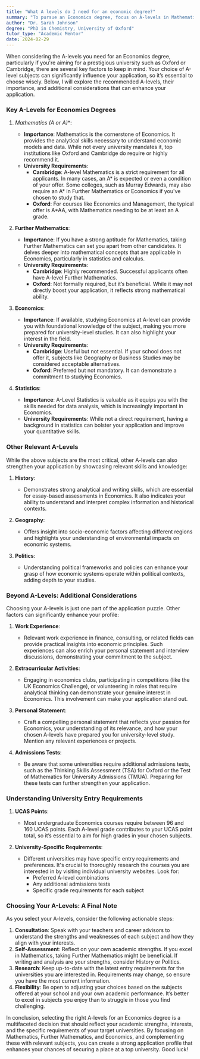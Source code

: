```yaml
---
title: "What A levels do I need for an economic degree?"
summary: "To pursue an Economics degree, focus on A-levels in Mathematics, Economics, and related subjects to enhance your university application."
author: "Dr. Sarah Johnson"
degree: "PhD in Chemistry, University of Oxford"
tutor_type: "Academic Mentor"
date: 2024-02-29
---
```


When considering the A-levels you need for an Economics degree, particularly if you're aiming for a prestigious university such as Oxford or Cambridge, there are several key factors to keep in mind. Your choice of A-level subjects can significantly influence your application, so it’s essential to choose wisely. Below, I will explore the recommended A-levels, their importance, and additional considerations that can enhance your application.

### Key A-Levels for Economics Degrees

1. **Mathematics (A or A*)**:
   - **Importance**: Mathematics is the cornerstone of Economics. It provides the analytical skills necessary to understand economic models and data. While not every university mandates it, top institutions like Oxford and Cambridge do require or highly recommend it.
   - **University Requirements**:
     - **Cambridge**: A-level Mathematics is a strict requirement for all applicants. In many cases, an A* is expected or even a condition of your offer. Some colleges, such as Murray Edwards, may also require an A* in Further Mathematics or Economics if you've chosen to study that.
     - **Oxford**: For courses like Economics and Management, the typical offer is A*AA, with Mathematics needing to be at least an A grade.

2. **Further Mathematics**:
   - **Importance**: If you have a strong aptitude for Mathematics, taking Further Mathematics can set you apart from other candidates. It delves deeper into mathematical concepts that are applicable in Economics, particularly in statistics and calculus.
   - **University Requirements**:
     - **Cambridge**: Highly recommended. Successful applicants often have A-level Further Mathematics.
     - **Oxford**: Not formally required, but it’s beneficial. While it may not directly boost your application, it reflects strong mathematical ability.

3. **Economics**:
   - **Importance**: If available, studying Economics at A-level can provide you with foundational knowledge of the subject, making you more prepared for university-level studies. It can also highlight your interest in the field.
   - **University Requirements**:
     - **Cambridge**: Useful but not essential. If your school does not offer it, subjects like Geography or Business Studies may be considered acceptable alternatives.
     - **Oxford**: Preferred but not mandatory. It can demonstrate a commitment to studying Economics.

4. **Statistics**:
   - **Importance**: A-Level Statistics is valuable as it equips you with the skills needed for data analysis, which is increasingly important in Economics.
   - **University Requirements**: While not a direct requirement, having a background in statistics can bolster your application and improve your quantitative skills.

### Other Relevant A-Levels

While the above subjects are the most critical, other A-levels can also strengthen your application by showcasing relevant skills and knowledge:

1. **History**:
   - Demonstrates strong analytical and writing skills, which are essential for essay-based assessments in Economics. It also indicates your ability to understand and interpret complex information and historical contexts.

2. **Geography**:
   - Offers insight into socio-economic factors affecting different regions and highlights your understanding of environmental impacts on economic systems.

3. **Politics**:
   - Understanding political frameworks and policies can enhance your grasp of how economic systems operate within political contexts, adding depth to your studies.

### Beyond A-Levels: Additional Considerations

Choosing your A-levels is just one part of the application puzzle. Other factors can significantly enhance your profile:

1. **Work Experience**:
   - Relevant work experience in finance, consulting, or related fields can provide practical insights into economic principles. Such experiences can also enrich your personal statement and interview discussions, demonstrating your commitment to the subject.

2. **Extracurricular Activities**:
   - Engaging in economics clubs, participating in competitions (like the UK Economics Challenge), or volunteering in roles that require analytical thinking can demonstrate your genuine interest in Economics. This involvement can make your application stand out.

3. **Personal Statement**:
   - Craft a compelling personal statement that reflects your passion for Economics, your understanding of its relevance, and how your chosen A-levels have prepared you for university-level study. Mention any relevant experiences or projects.

4. **Admissions Tests**:
   - Be aware that some universities require additional admissions tests, such as the Thinking Skills Assessment (TSA) for Oxford or the Test of Mathematics for University Admissions (TMUA). Preparing for these tests can further strengthen your application.

### Understanding University Entry Requirements

1. **UCAS Points**:
   - Most undergraduate Economics courses require between 96 and 160 UCAS points. Each A-level grade contributes to your UCAS point total, so it’s essential to aim for high grades in your chosen subjects.

2. **University-Specific Requirements**:
   - Different universities may have specific entry requirements and preferences. It's crucial to thoroughly research the courses you are interested in by visiting individual university websites. Look for:
     - Preferred A-level combinations
     - Any additional admissions tests
     - Specific grade requirements for each subject

### Choosing Your A-Levels: A Final Note

As you select your A-levels, consider the following actionable steps:

1. **Consultation**: Speak with your teachers and career advisors to understand the strengths and weaknesses of each subject and how they align with your interests.
2. **Self-Assessment**: Reflect on your own academic strengths. If you excel in Mathematics, taking Further Mathematics might be beneficial. If writing and analysis are your strengths, consider History or Politics.
3. **Research**: Keep up-to-date with the latest entry requirements for the universities you are interested in. Requirements may change, so ensure you have the most current information.
4. **Flexibility**: Be open to adjusting your choices based on the subjects offered at your school and your own academic performance. It’s better to excel in subjects you enjoy than to struggle in those you find challenging.

In conclusion, selecting the right A-levels for an Economics degree is a multifaceted decision that should reflect your academic strengths, interests, and the specific requirements of your target universities. By focusing on Mathematics, Further Mathematics, and Economics, and complementing these with relevant subjects, you can create a strong application profile that enhances your chances of securing a place at a top university. Good luck!
    